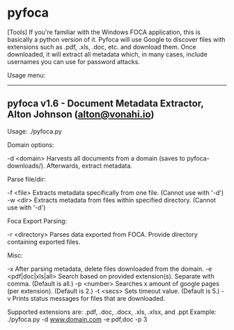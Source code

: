 # pyfoca
[Tools] If you're familiar with the Windows FOCA application, this is basically a python version of it. Pyfoca will use Google to discover files with extensions such as .pdf, .xls, .doc, etc. and download them. Once downloaded, it will extract all metadata which, in many cases, include usernames you can use for password attacks.

Usage menu:


 -------------------------------------------------------------------------------
  pyfoca v1.6 - Document Metadata Extractor, Alton Johnson (alton@vonahi.io)
 -------------------------------------------------------------------------------

Usage: ./pyfoca.py <OPTIONS>

Domain options:

-d &lt;domain&gt;      Harvests all documents from a domain (saves to pyfoca-downloads/).
			     Afterwards, extract metadata.


Parse file/dir:

-f &lt;file&gt;     Extracts metadata specifically from one file. (Cannot use with '-d')
-w &lt;dir&gt;      Extracts metadata from files within specified directory. (Cannot use with '-d')


Foca Export Parsing:

-r &lt;directory&gt;      Parses data exported from FOCA. Provide directory containing exported files.


    
  

Misc:

-x                     After parsing metadata, delete files downloaded from the domain.
-e &lt;pdf|doc|xls|all&gt;   Search based on provided extension(s). Separate with comma. (Default is all.)
-p &lt;number&gt;            Searches x amount of google pages (per extension). (Default is 2.)
-t &lt;secs&gt;              Sets timeout value. (Default is 5.)
-v                     Prints status messages for files that are downloaded.


Supported extensions are: .pdf, .doc, .docx, .xls, .xlsx, and .ppt
Example: ./pyfoca.py -d www.domain.com -e pdf,doc -p 3

